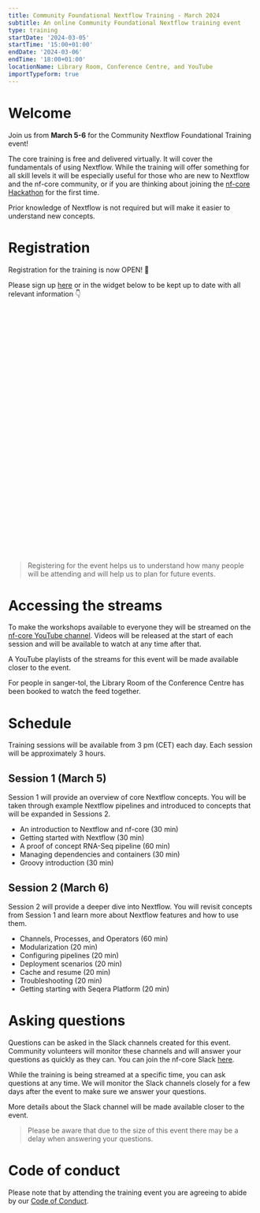 ```yaml
---
title: Community Foundational Nextflow Training - March 2024
subtitle: An online Community Foundational Nextflow training event
type: training
startDate: '2024-03-05'
startTime: '15:00+01:00'
endDate: '2024-03-06'
endTime: '18:00+01:00'
locationName: Library Room, Conference Centre, and YouTube
importTypeform: true
---
```


# Welcome

Join us from **March 5-6** for the Community Nextflow Foundational Training event!

The core training is free and delivered virtually. It will cover the fundamentals of using Nextflow.
While the training will offer something for all skill levels it will be especially useful for those who are new to Nextflow and the nf-core community, or if you are thinking about joining the [nf-core Hackathon](https://nf-co.re/events/2024/hackathon-march-2024) for the first time.

Prior knowledge of Nextflow is not required but will make it easier to understand new concepts.

# Registration

Registration for the training is now OPEN! 🎉

Please sign up [here](https://form.typeform.com/to/cueKqqeM) or in the widget below to be kept up to date with all relevant information 👇

<div data-tf-widget="cueKqqeM" style="width:100%;height:500px;color:#FFFFFF;"></div>

> Registering for the event helps us to understand how many people will be attending and will help us to plan for future events.

# Accessing the streams

To make the workshops available to everyone they will be streamed on the [nf-core YouTube channel](https://www.youtube.com/c/nf-core).
Videos will be released at the start of each session and will be available to watch at any time after that.

A YouTube playlists of the streams for this event will be made available closer to the event.

For people in sanger-tol, the Library Room of the Conference Centre has been booked to watch the feed together.

# Schedule

Training sessions will be available from 3 pm (CET) each day. Each session will be approximately 3 hours.

## Session 1 (March 5)

Session 1 will provide an overview of core Nextflow concepts. You will be taken through example Nextflow pipelines and introduced to concepts that will be expanded in Sessions 2.

- An introduction to Nextflow and nf-core (30 min)
- Getting started with Nextflow (30 min)
- A proof of concept RNA-Seq pipeline (60 min)
- Managing dependencies and containers (30 min)
- Groovy introduction (30 min)

## Session 2 (March 6)

Session 2 will provide a deeper dive into Nextflow. You will revisit concepts from Session 1 and learn more about Nextflow features and how to use them.

- Channels, Processes, and Operators (60 min)
- Modularization (20 min)
- Configuring pipelines (20 min)
- Deployment scenarios (20 min)
- Cache and resume (20 min)
- Troubleshooting (20 min)
- Getting starting with Seqera Platform (20 min)

# Asking questions

Questions can be asked in the Slack channels created for this event. Community volunteers will monitor these channels and will answer your questions as quickly as they can. You can join the nf-core Slack [here](https://nf-co.re/join/slack).

While the training is being streamed at a specific time, you can ask questions at any time. We will monitor the Slack channels closely for a few days after the event to make sure we answer your questions.

More details about the Slack channel will be made available closer to the event.

> Please be aware that due to the size of this event there may be a delay when answering your questions.

# Code of conduct

Please note that by attending the training event you are agreeing to abide by our [Code of Conduct](/code_of_conduct).
